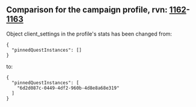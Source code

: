 ## Comparison for the campaign profile, rvn: [1162](https://github.com/PRO100KatYT/FortniteProfileRevisions/tree/main/profiles/campaign/1162%20campaign.json)-[1163](https://github.com/PRO100KatYT/FortniteProfileRevisions/tree/main/profiles/campaign/1163%20campaign.json)

Object client_settings in the profile's stats has been changed from:

```
{
  "pinnedQuestInstances": []
}
```

to:

```
{
  "pinnedQuestInstances": [
    "6d2d087c-0449-4df2-960b-4d8e8a68e319"
  ]
}
```

<br><br>
